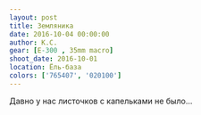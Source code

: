 ```yaml
---
layout: post
title: Земляника
date: 2016-10-04 00:00:00
author: К.С.
gear: [E-300 , 35mm macro]
shoot_date: 2016-10-01
location: Ёль-база
colors: ['765407', '020100']
---
```


Давно у нас листочков с капельками не было...
